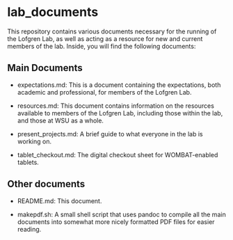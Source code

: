 # lab_documents

This repository contains various documents necessary for the running of the Lofgren Lab, as well as acting as a resource for new and current members of the lab. Inside, you will find the following documents:

## Main Documents

* expectations.md: This is a document containing the expectations, both academic and professional, for members of the Lofgren Lab.

* resources.md: This document contains information on the resources available to members of the Lofgren Lab, including those within the lab, and those at WSU as a whole.

* present_projects.md: A brief guide to what everyone in the lab is working on.

* tablet_checkout.md: The digital checkout sheet for WOMBAT-enabled tablets.

## Other documents

* README.md: This document.

* makepdf.sh: A small shell script that uses pandoc to compile all the main documents into somewhat more nicely formatted PDF files for easier reading.

